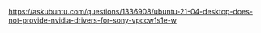 https://askubuntu.com/questions/1336908/ubuntu-21-04-desktop-does-not-provide-nvidia-drivers-for-sony-vpccw1s1e-w
